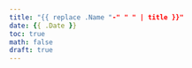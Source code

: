 ```yaml
---
title: "{{ replace .Name "-" " " | title }}"
date: {{ .Date }}
toc: true
math: false
draft: true
---
```


